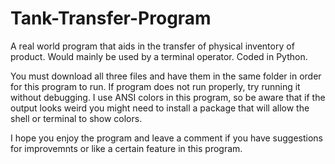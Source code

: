 # Tank-Transfer-Program
A real world program that aids in the transfer of physical inventory of product. Would mainly be used by a terminal operator. Coded in Python.

You must download all three files and have them in the same folder in order for this program to run. If program does not run properly, try running it without debugging. I use ANSI colors in this program, so be aware that if the output looks weird you might need to install a package that will allow the shell or terminal to show colors.

I hope you enjoy the program and leave a comment if you have suggestions for improvemnts or like a certain feature in this program. 
